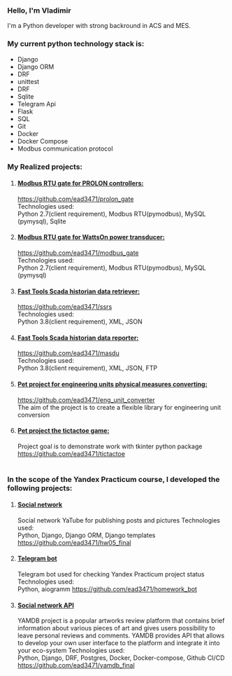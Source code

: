 ### Hello, I'm Vladimir

I'm a Python developer with strong backround in ACS and MES. 

### My current python technology stack is: 
 - Django
 - Django ORM
 - DRF
 - unittest
 - DRF
 - Sqlite
 - Telegram Api
 - Flask
 - SQL
 - Git
 - Docker
 - Docker Compose
 - Modbus communication protocol


### **My Realized projects:**
 1. #### <u>Modbus RTU gate for PROLON controllers:</u>
    https://github.com/ead3471/prolon_gate <br>
    Technologies used:<br>
    Python 2.7(client requirement), Modbus RTU(pymodbus), MySQL (pymysql), Sqlite

 2. #### <u>Modbus RTU gate for WattsOn power transducer:</u>
    https://github.com/ead3471/modbus_gate <br>
    Technologies used:<br>
    Python 2.7(client requirement), Modbus RTU(pymodbus), MySQL (pymysql)

 3. #### <u>Fast Tools Scada historian data retriever:</u>
    https://github.com/ead3471/ssrs <br>
    Technologies used:<br>
    Python 3.8(client requirement), XML, JSON
    <br>
 4. #### <u>Fast Tools Scada historian data reporter:</u>
    https://github.com/ead3471/masdu <br>
    Technologies used:<br>
    Python 3.8(client requirement), XML, JSON, FTP
    <br>

5. #### <u>Pet project for engineering units physical measures converting:</u>
    https://github.com/ead3471/eng_unit_converter <br>
    The aim of the project is to create a flexible library for engineering unit conversion
    <br>

6. #### <u>Pet project the tictactoe game:</u>
    Project goal is to demonstrate work with tkinter python package<br>
    https://github.com/ead3471/tictactoe <br>
    <br>

### In the scope of the Yandex Practicum course, I developed the following projects:</b>
1. #### <u>Social network</u>
    Social network YaTube for publishing posts and pictures
    Technologies used:<br>
    Python, Django, Django ORM, Django templates
    <br>
    https://github.com/ead3471/hw05_final
2. #### <u>Telegram bot</u>
    Telegram bot used for checking Yandex Practicum project status<br>
    Technologies used:<br>
    Python, aiogramm
    https://github.com/ead3471/homework_bot
3. #### <u>Social network API</u>
    YAMDB project is a popular artworks review platform that contains brief information about various pieces of art and gives users possibility to leave personal reviews and comments. YAMDB provides API that allows to develop your own user interface to the platform and integrate it into your eco-system
    Technologies used:<br>
    Python, Django, DRF, Postgres, Docker, Docker-compose, Github CI/CD
    <br>
    https://github.com/ead3471/yamdb_final

